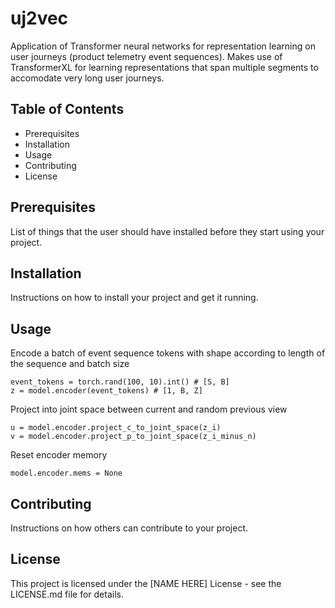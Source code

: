 # uj2vec

Application of Transformer neural networks for representation learning on user journeys (product telemetry event sequences). Makes use of TransformerXL for learning representations that span multiple segments to accomodate very long user journeys. 

## Table of Contents

- Prerequisites
- Installation
- Usage
- Contributing
- License

## Prerequisites

List of things that the user should have installed before they start using your project.

## Installation

Instructions on how to install your project and get it running.

## Usage

Encode a batch of event sequence tokens with shape according to length of the sequence and batch size
```
event_tokens = torch.rand(100, 10).int() # [S, B]
z = model.encoder(event_tokens) # [1, B, Z]
```

Project into joint space between current and random previous view
```
u = model.encoder.project_c_to_joint_space(z_i)
v = model.encoder.project_p_to_joint_space(z_i_minus_n)
```

Reset encoder memory
```
model.encoder.mems = None
```

## Contributing

Instructions on how others can contribute to your project.

## License

This project is licensed under the [NAME HERE] License - see the LICENSE.md file for details.
